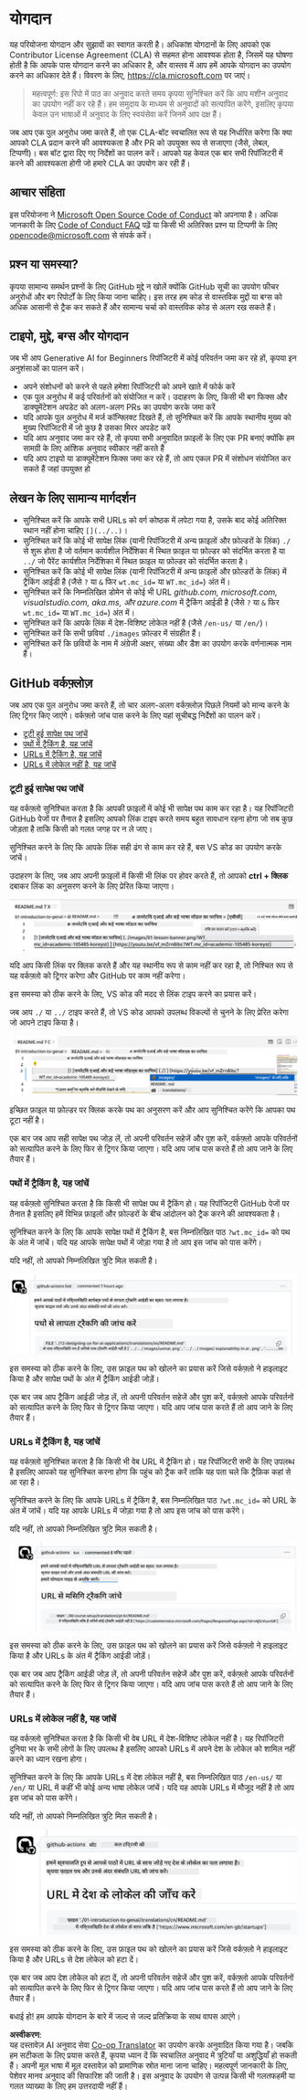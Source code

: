 <!--
CO_OP_TRANSLATOR_METADATA:
{
  "original_hash": "57c41f2af71001a2cff9d8eb797cb843",
  "translation_date": "2025-05-19T08:43:13+00:00",
  "source_file": "CONTRIBUTING.md",
  "language_code": "hi"
}
-->
# योगदान

यह परियोजना योगदान और सुझावों का स्वागत करती है। अधिकांश योगदानों के लिए आपको एक Contributor License Agreement (CLA) से सहमत होना आवश्यक होता है, जिसमें यह घोषणा होती है कि आपके पास योगदान करने का अधिकार है, और वास्तव में आप हमें आपके योगदान का उपयोग करने का अधिकार देते हैं। विवरण के लिए, <https://cla.microsoft.com> पर जाएं।

> महत्वपूर्ण: इस रिपो में पाठ का अनुवाद करते समय कृपया सुनिश्चित करें कि आप मशीन अनुवाद का उपयोग नहीं कर रहे हैं। हम समुदाय के माध्यम से अनुवादों को सत्यापित करेंगे, इसलिए कृपया केवल उन भाषाओं में अनुवाद के लिए स्वयंसेवा करें जिनमें आप दक्ष हैं।

जब आप एक पुल अनुरोध जमा करते हैं, तो एक CLA-बॉट स्वचालित रूप से यह निर्धारित करेगा कि क्या आपको CLA प्रदान करने की आवश्यकता है और PR को उपयुक्त रूप से सजाएगा (जैसे, लेबल, टिप्पणी)। बस बॉट द्वारा दिए गए निर्देशों का पालन करें। आपको यह केवल एक बार सभी रिपॉजिटरी में करने की आवश्यकता होगी जो हमारे CLA का उपयोग कर रही हैं।

## आचार संहिता

इस परियोजना ने [Microsoft Open Source Code of Conduct](https://opensource.microsoft.com/codeofconduct/?WT.mc_id=academic-105485-koreyst) को अपनाया है। अधिक जानकारी के लिए [Code of Conduct FAQ](https://opensource.microsoft.com/codeofconduct/faq/?WT.mc_id=academic-105485-koreyst) पढ़ें या किसी भी अतिरिक्त प्रश्न या टिप्पणी के लिए [opencode@microsoft.com](mailto:opencode@microsoft.com) से संपर्क करें।

## प्रश्न या समस्या?

कृपया सामान्य समर्थन प्रश्नों के लिए GitHub मुद्दे न खोलें क्योंकि GitHub सूची का उपयोग फीचर अनुरोधों और बग रिपोर्टों के लिए किया जाना चाहिए। इस तरह हम कोड से वास्तविक मुद्दों या बग्स को अधिक आसानी से ट्रैक कर सकते हैं और सामान्य चर्चा को वास्तविक कोड से अलग रख सकते हैं।

## टाइपो, मुद्दे, बग्स और योगदान

जब भी आप Generative AI for Beginners रिपॉजिटरी में कोई परिवर्तन जमा कर रहे हों, कृपया इन अनुशंसाओं का पालन करें।

* अपने संशोधनों को करने से पहले हमेशा रिपॉजिटरी को अपने खाते में फोर्क करें
* एक पुल अनुरोध में कई परिवर्तनों को संयोजित न करें। उदाहरण के लिए, किसी भी बग फिक्स और डाक्यूमेंटेशन अपडेट को अलग-अलग PRs का उपयोग करके जमा करें
* यदि आपके पुल अनुरोध में मर्ज कॉन्फ्लिक्ट दिखते हैं, तो सुनिश्चित करें कि आपके स्थानीय मुख्य को मुख्य रिपॉजिटरी में जो कुछ है उसका मिरर अपडेट करें
* यदि आप अनुवाद जमा कर रहे हैं, तो कृपया सभी अनुवादित फ़ाइलों के लिए एक PR बनाएं क्योंकि हम सामग्री के लिए आंशिक अनुवाद स्वीकार नहीं करते हैं
* यदि आप टाइपो या डाक्यूमेंटेशन फिक्स जमा कर रहे हैं, तो आप एकल PR में संशोधन संयोजित कर सकते हैं जहां उपयुक्त हो

## लेखन के लिए सामान्य मार्गदर्शन

- सुनिश्चित करें कि आपके सभी URLs को वर्ग कोष्ठक में लपेटा गया है, उसके बाद कोई अतिरिक्त स्थान नहीं होना चाहिए `[](../..)`।
- सुनिश्चित करें कि कोई भी सापेक्ष लिंक (यानी रिपॉजिटरी में अन्य फ़ाइलों और फ़ोल्डरों के लिंक) `./` से शुरू होता है जो वर्तमान कार्यशील निर्देशिका में स्थित फ़ाइल या फ़ोल्डर को संदर्भित करता है या `../` जो पैरेंट कार्यशील निर्देशिका में स्थित फ़ाइल या फ़ोल्डर को संदर्भित करता है।
- सुनिश्चित करें कि कोई भी सापेक्ष लिंक (यानी रिपॉजिटरी में अन्य फ़ाइलों और फ़ोल्डरों के लिंक) में ट्रैकिंग आईडी है (जैसे `?` या `&` फिर `wt.mc_id=` या `WT.mc_id=`) अंत में।
- सुनिश्चित करें कि निम्नलिखित डोमेन से कोई भी URL _github.com, microsoft.com, visualstudio.com, aka.ms, और azure.com_ में ट्रैकिंग आईडी है (जैसे `?` या `&` फिर `wt.mc_id=` या `WT.mc_id=`) अंत में।
- सुनिश्चित करें कि आपके लिंक में देश-विशिष्ट लोकेल नहीं है (जैसे `/en-us/` या `/en/`)।
- सुनिश्चित करें कि सभी छवियां `./images` फ़ोल्डर में संग्रहीत हैं।
- सुनिश्चित करें कि छवियों के नाम में अंग्रेजी अक्षर, संख्या और डैश का उपयोग करके वर्णनात्मक नाम हैं।

## GitHub वर्कफ़्लोज़

जब आप एक पुल अनुरोध जमा करते हैं, तो चार अलग-अलग वर्कफ़्लोज़ पिछले नियमों को मान्य करने के लिए ट्रिगर किए जाएंगे।
वर्कफ़्लो जांच पास करने के लिए यहां सूचीबद्ध निर्देशों का पालन करें।

- [टूटी हुई सापेक्ष पथ जांचें](../..)
- [पथों में ट्रैकिंग है, यह जांचें](../..)
- [URLs में ट्रैकिंग है, यह जांचें](../..)
- [URLs में लोकेल नहीं है, यह जांचें](../..)

### टूटी हुई सापेक्ष पथ जांचें

यह वर्कफ़्लो सुनिश्चित करता है कि आपकी फ़ाइलों में कोई भी सापेक्ष पथ काम कर रहा है।
यह रिपॉजिटरी GitHub पेजों पर तैनात है इसलिए आपको लिंक टाइप करते समय बहुत सावधान रहना होगा जो सब कुछ जोड़ता है ताकि किसी को गलत जगह पर न ले जाए।

सुनिश्चित करने के लिए कि आपके लिंक सही ढंग से काम कर रहे हैं, बस VS कोड का उपयोग करके जांचें।

उदाहरण के लिए, जब आप अपनी फ़ाइलों में किसी भी लिंक पर होवर करते हैं, तो आपको **ctrl + क्लिक** दबाकर लिंक का अनुसरण करने के लिए प्रेरित किया जाएगा।

![VS कोड फॉलो लिंक स्क्रीनशॉट](../../translated_images/vscode-follow-link.f8e8fd9192241d8163db78371e22a7a4e032a1ca9219696d7eb3eb103d1b7544.hi.png)

यदि आप किसी लिंक पर क्लिक करते हैं और यह स्थानीय रूप से काम नहीं कर रहा है, तो निश्चित रूप से यह वर्कफ़्लो को ट्रिगर करेगा और GitHub पर काम नहीं करेगा।

इस समस्या को ठीक करने के लिए, VS कोड की मदद से लिंक टाइप करने का प्रयास करें।

जब आप `./` या `../` टाइप करते हैं, तो VS कोड आपको उपलब्ध विकल्पों से चुनने के लिए प्रेरित करेगा जो आपने टाइप किया है।

![VS कोड चयन सापेक्ष पथ स्क्रीनशॉट](../../translated_images/vscode-select-relative-path.b2cf754af764c28401e8098dbd372d00e8d2ac89c6b75e59f1450f99cb6a4ede.hi.png)

इच्छित फ़ाइल या फ़ोल्डर पर क्लिक करके पथ का अनुसरण करें और आप सुनिश्चित करेंगे कि आपका पथ टूटा नहीं है।

एक बार जब आप सही सापेक्ष पथ जोड़ लें, तो अपनी परिवर्तन सहेजें और पुश करें, वर्कफ़्लो आपके परिवर्तनों को सत्यापित करने के लिए फिर से ट्रिगर किया जाएगा।
यदि आप जांच पास करते हैं तो आप जाने के लिए तैयार हैं।

### पथों में ट्रैकिंग है, यह जांचें

यह वर्कफ़्लो सुनिश्चित करता है कि किसी भी सापेक्ष पथ में ट्रैकिंग हो।
यह रिपॉजिटरी GitHub पेजों पर तैनात है इसलिए हमें विभिन्न फ़ाइलों और फ़ोल्डरों के बीच आंदोलन को ट्रैक करने की आवश्यकता है।

सुनिश्चित करने के लिए कि आपके सापेक्ष पथों में ट्रैकिंग है, बस निम्नलिखित पाठ `?wt.mc_id=` को पथ के अंत में जांचें।
यदि यह आपके सापेक्ष पथों में जोड़ा गया है तो आप इस जांच को पास करेंगे।

यदि नहीं, तो आपको निम्नलिखित त्रुटि मिल सकती है।

![GitHub जांच पथों में ट्रैकिंग टिप्पणी स्क्रीनशॉट गायब](../../translated_images/github-check-paths-missing-tracking-comment.1442630ba6e07efa327f46d27447178ae1c6d3b9960023dee1a69dd50f8a3653.hi.png)

इस समस्या को ठीक करने के लिए, उस फ़ाइल पथ को खोलने का प्रयास करें जिसे वर्कफ़्लो ने हाइलाइट किया है और सापेक्ष पथों के अंत में ट्रैकिंग आईडी जोड़ें।

एक बार जब आप ट्रैकिंग आईडी जोड़ लें, तो अपनी परिवर्तन सहेजें और पुश करें, वर्कफ़्लो आपके परिवर्तनों को सत्यापित करने के लिए फिर से ट्रिगर किया जाएगा।
यदि आप जांच पास करते हैं तो आप जाने के लिए तैयार हैं।

### URLs में ट्रैकिंग है, यह जांचें

यह वर्कफ़्लो सुनिश्चित करता है कि किसी भी वेब URL में ट्रैकिंग हो।
यह रिपॉजिटरी सभी के लिए उपलब्ध है इसलिए आपको यह सुनिश्चित करना होगा कि पहुंच को ट्रैक करें ताकि यह पता चले कि ट्रैफ़िक कहां से आ रहा है।

सुनिश्चित करने के लिए कि आपके URLs में ट्रैकिंग है, बस निम्नलिखित पाठ `?wt.mc_id=` को URL के अंत में जांचें।
यदि यह आपके URLs में जोड़ा गया है तो आप इस जांच को पास करेंगे।

यदि नहीं, तो आपको निम्नलिखित त्रुटि मिल सकती है।

![GitHub जांच URLs में ट्रैकिंग टिप्पणी स्क्रीनशॉट गायब](../../translated_images/github-check-urls-missing-tracking-comment.acd262e537606c01187cb5f4d248176839b5f512342ff9b6c367509ec285eebc.hi.png)

इस समस्या को ठीक करने के लिए, उस फ़ाइल पथ को खोलने का प्रयास करें जिसे वर्कफ़्लो ने हाइलाइट किया है और URLs के अंत में ट्रैकिंग आईडी जोड़ें।

एक बार जब आप ट्रैकिंग आईडी जोड़ लें, तो अपनी परिवर्तन सहेजें और पुश करें, वर्कफ़्लो आपके परिवर्तनों को सत्यापित करने के लिए फिर से ट्रिगर किया जाएगा।
यदि आप जांच पास करते हैं तो आप जाने के लिए तैयार हैं।

### URLs में लोकेल नहीं है, यह जांचें

यह वर्कफ़्लो सुनिश्चित करता है कि किसी भी वेब URL में देश-विशिष्ट लोकेल नहीं है।
यह रिपॉजिटरी दुनिया भर के सभी लोगों के लिए उपलब्ध है इसलिए आपको URLs में अपने देश के लोकेल को शामिल नहीं करने का ध्यान रखना होगा।

सुनिश्चित करने के लिए कि आपके URLs में देश लोकेल नहीं है, बस निम्नलिखित पाठ `/en-us/` या `/en/` या URL में कहीं भी कोई अन्य भाषा लोकेल जांचें।
यदि यह आपके URLs में मौजूद नहीं है तो आप इस जांच को पास करेंगे।

यदि नहीं, तो आपको निम्नलिखित त्रुटि मिल सकती है।

![GitHub जांच देश लोकेल टिप्पणी स्क्रीनशॉट](../../translated_images/github-check-country-locale-comment.15ae33688215cfe678e813c4dc0bf40d5d9341ee36dc95d6cc0684fa9a204224.hi.png)

इस समस्या को ठीक करने के लिए, उस फ़ाइल पथ को खोलने का प्रयास करें जिसे वर्कफ़्लो ने हाइलाइट किया है और URLs से देश लोकेल को हटा दें।

एक बार जब आप देश लोकेल को हटा दें, तो अपनी परिवर्तन सहेजें और पुश करें, वर्कफ़्लो आपके परिवर्तनों को सत्यापित करने के लिए फिर से ट्रिगर किया जाएगा।
यदि आप जांच पास करते हैं तो आप जाने के लिए तैयार हैं।

बधाई हो! हम आपके योगदान के बारे में जल्द से जल्द प्रतिक्रिया के साथ वापस आएंगे।

**अस्वीकरण**:  
यह दस्तावेज़ AI अनुवाद सेवा [Co-op Translator](https://github.com/Azure/co-op-translator) का उपयोग करके अनुवादित किया गया है। जबकि हम सटीकता के लिए प्रयास करते हैं, कृपया ध्यान दें कि स्वचालित अनुवाद में त्रुटियाँ या अशुद्धियाँ हो सकती हैं। अपनी मूल भाषा में मूल दस्तावेज़ को प्रामाणिक स्रोत माना जाना चाहिए। महत्वपूर्ण जानकारी के लिए, पेशेवर मानव अनुवाद की सिफारिश की जाती है। इस अनुवाद के उपयोग से उत्पन्न किसी भी गलतफहमी या गलत व्याख्या के लिए हम उत्तरदायी नहीं हैं।